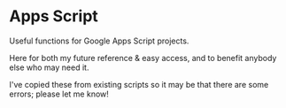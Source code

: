 # Apps Script
Useful functions for Google Apps Script projects. 

Here for both my future reference & easy access, and to benefit anybody else who may need it.

I've copied these from existing scripts so it may be that there are some errors; please let me know!
